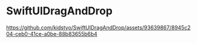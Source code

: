 # SwiftUIDragAndDrop

https://github.com/kidstyo/SwiftUIDragAndDrop/assets/93639867/8945c204-ceb0-41ce-a0be-88b83655b6b4

